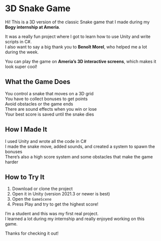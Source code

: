 # 3D Snake Game 

Hi! This is a 3D version of the classic Snake game that I made during my **Bogy internship at Ameria**.

It was a really fun project where I got to learn how to use Unity and write scripts in C#.  
I also want to say a big thank you to **Benoît Morel**, who helped me a lot during the week.

You can play the game on **Ameria’s 3D interactive screens**, which makes it look super cool!

## What the Game Does

You control a snake that moves on a 3D grid  
You have to collect bonuses to get points  
Avoid obstacles or the game ends  
There are sound effects when you win or lose  
Your best score is saved until the snake dies

## How I Made It

I used Unity and wrote all the code in C#  
I made the snake move, added sounds, and created a system to spawn the bonuses  
There’s also a high score system and some obstacles that make the game harder

## How to Try It

1. Download or clone the project  
2. Open it in Unity (version 2021.3 or newer is best)  
3. Open the `GameScene`  
4. Press Play and try to get the highest score!


I’m a student and this was my first real project.  
I learned a lot during my internship and really enjoyed working on this game.

Thanks for checking it out!

